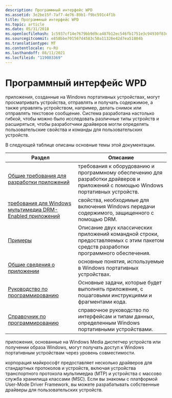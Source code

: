 ```yaml
---
description: Программный интерфейс WPD
ms.assetid: 3e2be15f-7af7-4e76-89b1-f9bc591c4f1b
title: Программный интерфейс WPD
ms.topic: article
ms.date: 05/31/2018
ms.openlocfilehash: 1c5937cf14e7679bb9d9ca487b12ec546fb1751e3c94930f83c4aed3be5ed71a
ms.sourcegitcommit: e858bbe701567d4583c50a11326e42d7ea51804b
ms.translationtype: MT
ms.contentlocale: ru-RU
ms.lasthandoff: 08/11/2021
ms.locfileid: "119083369"
---
```

# <a name="wpd-application-programming-interface"></a>Программный интерфейс WPD

приложения, созданные на Windows портативных устройствах, могут просматривать устройства, отправлять и получать содержимое, а также управлять устройством, например, делать снимок или отправлять текстовое сообщение. Система разработана настолько гибкой, чтобы можно было исследовать различные типы устройств и расширяться, чтобы разработчики драйверов могли определять пользовательские свойства и команды для пользовательских устройств.

В следующей таблице описаны основные темы этой документации.



| Раздел                                                                                                                  | Описание                                                                                                |
|------------------------------------------------------------------------------------------------------------------------|------------------------------------------------------------------------------------------------------------|
| [Общие требования для разработки приложений](general-requirements-for-application-development.md)               | требования к оборудованию и программному обеспечению для разработки драйверов и приложений с помощью Windows портативных устройств.     |
| [требования для Windows мультимедиа DRM-Enabled приложений](requirements-for-windows-media-drm-enabled-applications.md) | свойства, необходимые для включения Windows передачи содержимого, защищенного с помощью DRM.                      |
| [Примеры](sample.md)                                                                                                  | Описание двух классических приложений командной строки, предоставляемых с этим пакетом средств разработки программного обеспечения. |
| [Общие сведения о приложении](application-overview.md)                                                                       | основные понятия, используемые в Windows портативных устройствах.                                                             |
| [Руководство по программированию](programming-guide.md)                                                                             | Основные задачи, которые будет выполнять приложение, с пошаговыми инструкциями и фрагментами кода.              |
| [Справочник по программированию](programming-reference.md)                                                                     | справочное руководство по интерфейсам и типам данных, определенным Windows портативными устройствами.                      |



 

приложения, основанные на Windows Media диспетчер устройств или получении образа Windows, могут получать доступ к Windows портативным устройствам через уровень совместимости.

корпорация майкрософт предоставляет несколько драйверов для стандартных протоколов и устройств, включая устройства транспортного протокола мультимедиа (MTP) и устройства с массово служба хранилища классами (MSC). Если вы знакомы с платформой User-Mode Driver Framework, вы можете разрабатывать собственные драйверы для пользовательских устройств.

 

 



